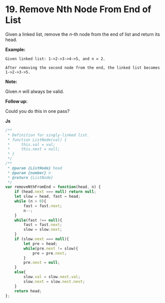 # 19. Remove Nth Node From End of List

Given a linked list, remove the *n*-th node from the end of list and return its head.

**Example:**

```
Given linked list: 1->2->3->4->5, and n = 2.

After removing the second node from the end, the linked list becomes 1->2->3->5.
```

**Note:**

Given *n* will always be valid.

**Follow up:**

Could you do this in one pass?



**Js**

```javascript
/**
 * Definition for singly-linked list.
 * function ListNode(val) {
 *     this.val = val;
 *     this.next = null;
 * }
 */
/**
 * @param {ListNode} head
 * @param {number} n
 * @return {ListNode}
 */
var removeNthFromEnd = function(head, n) {
    if (head.next === null) return null;
    let slow = head, fast = head;
    while (n > 0){
        fast = fast.next;
        n--;
    }
    while(fast !== null){
        fast = fast.next;
        slow = slow.next;
    }
    if (slow.next === null){
        let pre = head;
        while(pre.next != slow){
            pre = pre.next;
        }
        pre.next = null;
    }
    else{
        slow.val = slow.next.val;
        slow.next = slow.next.next;
    }
    return head;
};
```
